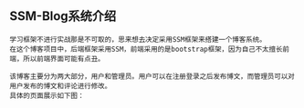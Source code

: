 ## SSM-Blog系统介绍
```$xslt
学习框架不进行实战那是不可取的，思来想去决定采用SSM框架来搭建一个博客系统。
在这个博客项目中，后端框架采用SSM，前端采用的是bootstrap框架，因为自己不太擅长前端，所以前端界面可能有点丑。
```
```$xslt
该博客主要分为两大部分，用户和管理员。用户可以在注册登录之后发布博文，而管理员可以对用户发布的博文和评论进行修改。
具体的页面展示如下图：
```